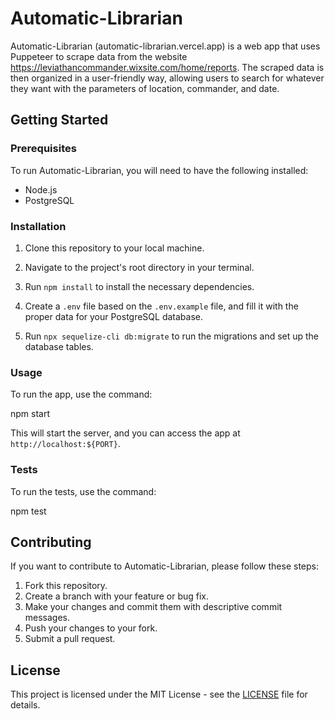 # Automatic-Librarian

Automatic-Librarian (automatic-librarian.vercel.app) is a web app that uses Puppeteer to scrape data from the website https://leviathancommander.wixsite.com/home/reports. The scraped data is then organized in a user-friendly way, allowing users to search for whatever they want with the parameters of location, commander, and date.

## Getting Started

### Prerequisites

To run Automatic-Librarian, you will need to have the following installed:

- Node.js
- PostgreSQL

### Installation

1. Clone this repository to your local machine.

2. Navigate to the project's root directory in your terminal.

3. Run `npm install` to install the necessary dependencies.

4. Create a `.env` file based on the `.env.example` file, and fill it with the proper data for your PostgreSQL database.

5. Run `npx sequelize-cli db:migrate` to run the migrations and set up the database tables.

### Usage

To run the app, use the command: 

npm start

This will start the server, and you can access the app at `http://localhost:${PORT}`.

### Tests

To run the tests, use the command:

npm test

## Contributing

If you want to contribute to Automatic-Librarian, please follow these steps:

1. Fork this repository.
2. Create a branch with your feature or bug fix.
3. Make your changes and commit them with descriptive commit messages.
4. Push your changes to your fork.
5. Submit a pull request.

## License

This project is licensed under the MIT License - see the [LICENSE](LICENSE) file for details. 
